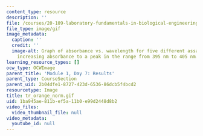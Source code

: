 ```yaml
---
content_type: resource
description: ''
file: /courses/20-109-laboratory-fundamentals-in-biological-engineering-spring-2010/1ba945ae811bef5a11b0e99d2448d8b2_tr_orange_norm.gif
file_type: image/gif
image_metadata:
  caption: ''
  credit: ''
  image-alt: Graph of absorbance vs. wavelength for five different assays, showing
    increasing absorbance to a peak in the range from 395 nm to 405 nm.
learning_resource_types: []
ocw_type: OCWImage
parent_title: 'Module 1, Day 7: Results'
parent_type: CourseSection
parent_uid: 2b04dfe1-8727-423d-6536-86dcb5f4bcd2
resourcetype: Image
title: tr_orange_norm.gif
uid: 1ba945ae-811b-ef5a-11b0-e99d2448d8b2
video_files:
  video_thumbnail_file: null
video_metadata:
  youtube_id: null
---
```

